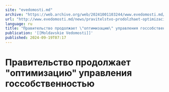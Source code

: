 ```yaml
---
site: "evedomosti.md"
archive: "https://web.archive.org/web/20241001103244/www.evedomosti.md/news/pravitelstvo-prodolzhaet-optimizaciyu-upravleniya-gossobstve"
url: "http://www.evedomosti.md/news/pravitelstvo-prodolzhaet-optimizaciyu-upravleniya-gossobstve"
language: ru
title: "Правительство продолжает \"оптимизацию\" управления госсобственностью"
publication: '[[Moldavskie Vedomosti]]'
published: 2024-09-19T07:17
---
```


# Правительство продолжает "оптимизацию" управления госсобственностью

